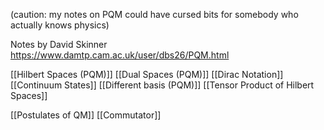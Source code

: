 (caution: my notes on PQM could have cursed bits for somebody who actually knows physics)

Notes by David Skinner
https://www.damtp.cam.ac.uk/user/dbs26/PQM.html

[[Hilbert Spaces (PQM)]]
[[Dual Spaces (PQM)]]
[[Dirac Notation]]
[[Continuum States]]
[[Different basis (PQM)]]
[[Tensor Product of Hilbert Spaces]]

[[Postulates of QM]]
[[Commutator]]
